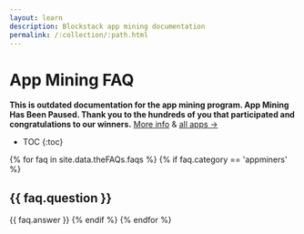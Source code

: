 ```yaml
---
layout: learn
description: Blockstack app mining documentation
permalink: /:collection/:path.html
---
```

# App Mining FAQ

**This is outdated documentation for the app mining program. App Mining Has Been Paused. 
Thank you to the hundreds of you that participated and congratulations to our winners.**
[More info](https://blog.blockstack.org/the-next-phase-of-app-mining/) & [all apps →](https://app.co/blockstack)



* TOC
{:toc}

{% for faq in site.data.theFAQs.faqs %}
   {% if faq.category == 'appminers' %}
## {{ faq.question }}
{{ faq.answer }}
  {% endif %}
{% endfor %}
